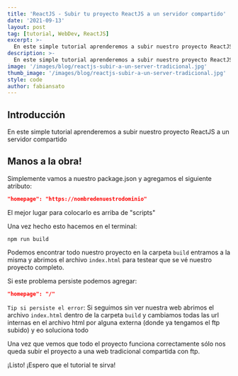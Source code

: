 ```yaml
---
title: 'ReactJS - Subir tu proyecto ReactJS a un servidor compartido'
date: '2021-09-13'
layout: post
tag: [tutorial, WebDev, ReactJS]
excerpt: >-
  En este simple tutorial aprenderemos a subir nuestro proyecto ReactJS a un servidor compartido
description: >-
  En este simple tutorial aprenderemos a subir nuestro proyecto ReactJS a un servidor compartido
image: '/images/blog/reactjs-subir-a-un-server-tradicional.jpg'
thumb_image: '/images/blog/reactjs-subir-a-un-server-tradicional.jpg'
style: code
author: fabiansato
---
```


## Introducción
En este simple tutorial aprenderemos a subir nuestro proyecto ReactJS a un servidor compartido

## Manos a la obra!
Simplemente vamos a nuestro package.json y agregamos el siguiente atributo:

```json
"homepage": "https://nombredenuestrodominio"
```


El mejor lugar para colocarlo es arriba de "scripts"


Una vez hecho esto hacemos en el terminal:

```console
npm run build
```

Podemos encontrar todo nuestro proyecto en la carpeta `build` entramos a la misma y abrimos el archivo `index.html` para testear que se vé nuestro proyecto completo.

Si este problema persiste podemos agregar:

```json
"homepage": "/"
```



`Tip si persiste el error`: Si seguimos sin ver nuestra web abrimos el archivo `index.html` dentro de la carpeta `build` y cambiamos todas las url internas en el archivo html por alguna externa (donde ya tengamos el ftp subido) y eo soluciona todo

Una vez que vemos que todo el proyecto funciona correctamente sólo nos queda subir el proyecto a una web tradicional compartida con ftp.

¡Listo!
¡Espero que el tutorial te sirva!